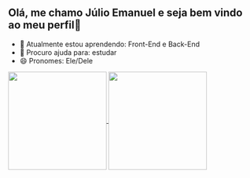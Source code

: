 ## Olá, me chamo Júlio Emanuel e seja bem vindo ao meu perfil👋

- 🌱 Atualmente estou aprendendo: Front-End e Back-End
- 🤔 Procuro ajuda para: estudar
- 😄 Pronomes: Ele/Dele

<a href="https://github.com/JulioEmanuelGomes">
  <img height=200 align="center" src="https://github-readme-stats.vercel.app/api?username=JulioEmanuelGomes&show_icons=true&theme=radical" />
</a>
<a href="https://github.com/JulioEmanuelGomes">
  <img height=200 align="center" src="https://github-readme-stats.vercel.app/api/top-langs?username=JulioEmanuelGomes&show_icons=true&theme=radical&layout=compact&langs_count=8&card_width=320" />
</a>
